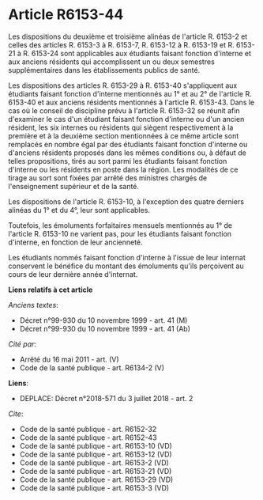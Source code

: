 # Article R6153-44

Les dispositions du deuxième et troisième alinéas de l'article R. 6153-2 et celles des articles R. 6153-3 à R. 6153-7, R.
6153-12 à R. 6153-19 et R. 6153-21 à R. 6153-24 sont applicables aux étudiants faisant fonction d'interne et aux anciens
résidents qui accomplissent un ou deux semestres supplémentaires dans les établissements publics de santé. 

Les dispositions des articles R. 6153-29 à    R. 6153-40 s'appliquent aux étudiants faisant fonction d'interne mentionnés au
1° et au 2° de l'article    R. 6153-40 et aux anciens résidents mentionnés à l'article R. 6153-43. Dans le cas où le conseil
de discipline prévu à l'article R. 6153-32 se réunit afin d'examiner le cas d'un étudiant faisant fonction d'interne ou d'un
ancien résident, les six internes ou résidents qui siègent respectivement à la première et à la deuxième section mentionnées
à ce même article sont remplacés en nombre égal par des étudiants faisant fonction d'interne ou d'anciens résidents proposés
dans les mêmes conditions ou, à défaut de telles propositions, tirés au sort parmi les étudiants faisant fonction d'interne
ou les résidents en poste dans la région. Les modalités de ce tirage au sort sont fixées par arrêté des ministres chargés de
l'enseignement supérieur et de la santé. 

Les dispositions de l'article R. 6153-10, à l'exception des quatre derniers alinéas du 1° et du 4°, leur sont applicables. 

Toutefois, les émoluments forfaitaires mensuels mentionnés au 1° de l'article R. 6153-10 ne varient pas, pour les étudiants
faisant fonction d'interne, en fonction de leur ancienneté. 

Les étudiants nommés faisant fonction d'interne à l'issue de leur internat conservent le bénéfice du montant des émoluments
qu'ils perçoivent au cours de leur dernière année d'internat.

**Liens relatifs à cet article**

_Anciens textes_:

  - Décret n°99-930 du 10 novembre 1999 - art. 41 (M)
  - Décret n°99-930 du 10 novembre 1999 - art. 41 (Ab)

_Cité par_:

  - Arrêté du 16 mai 2011 - art. (V)
  - Code de la santé publique - art. R6134-2 (V)

**Liens**:

  - DEPLACE: Décret n°2018-571 du 3 juillet 2018 - art. 2

_Cite_:

  - Code de la santé publique - art. R6152-32
  - Code de la santé publique - art. R6152-43
  - Code de la santé publique - art. R6153-10 (VD)
  - Code de la santé publique - art. R6153-12 (VD)
  - Code de la santé publique - art. R6153-2 (VD)
  - Code de la santé publique - art. R6153-21 (VD)
  - Code de la santé publique - art. R6153-29 (VD)
  - Code de la santé publique - art. R6153-3 (VD)
